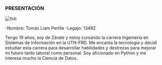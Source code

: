 ### PRESENTACIÓN
![foti](https://user-images.githubusercontent.com/112728308/227095562-d83985be-a60c-49e6-a738-0a0587e49ce8.jpg)

-Nombre: Tomás Liam Pertile
-Legajo: 13482

Tengo 19 años, soy de Zárate y estoy cursando la carrera Ingeniería en Sistemas de Información en la UTN-FRD.
Me encanta la tecnología y decidí estudiar esta carrera para desarrollar habilidades y destrezas para mejorar mi futuro tanto laboral como personal.
Soy aficionado en Python y me interesa mucho la Ciencia de Datos.

